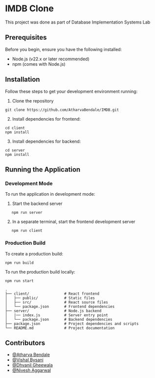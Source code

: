 # IMDB Clone
This project was done as part of Database Implementation Systems Lab
## Prerequisites
Before you begin, ensure you have the following installed:
- Node.js (v22.x or later recommended)
- npm (comes with Node.js)

## Installation
Follow these steps to get your development environment running:
1) Clone the repository
```
git clone https://github.com/AtharvaBendale/IMDB.git
```
2) Install dependencies for frontend:
```
cd client
npm install
```
3) Install dependencies for backend:
```
cd server
npm install
```

## Running the Application
### Development Mode
To run the application in development mode:
1) Start the backend server
```
   npm run server
```
2) In a separate terminal, start the frontend development server
```
   npm run client
```

### Production Build
To create a production build:
```
npm run build
```
To run the production build locally:
```
npm run start
```

```
.
├── client/                # React frontend
│   ├── public/            # Static files
│   ├── src/               # React source files
│   └── package.json       # Frontend dependencies
├── server/                # Node.js backend
│   |── index.js           # Server entry point
│   └── package.json       # Backend dependencies
├── package.json           # Project dependencies and scripts
└── README.md              # Project documentation
```

## Contributors

- [@Atharva Bendale](https://github.com/AtharvaBendale)
- [@Vishal Bysani](https://github.com/Vishal-Bysani)
- [@Dhvanil Gheewala](https://github.com/Dhvanil-CSE)
- [@Nivesh Aggarwal](https://github.com/NiveshAggarwal)